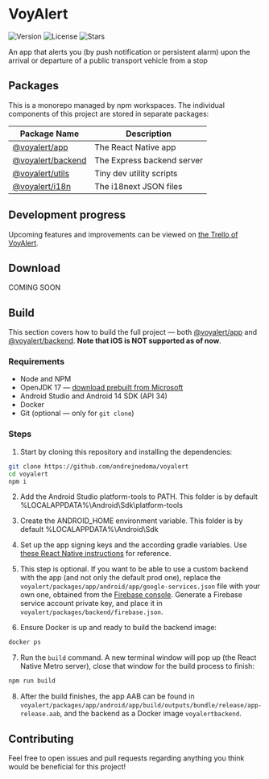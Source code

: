 # VoyAlert

![Version](https://img.shields.io/github/package-json/v/ondrejnedoma/voyalert/master?label=version&color=6AD826)
![License](https://img.shields.io/github/license/ondrejnedoma/voyalert?color=6AD826)
![Stars](https://img.shields.io/github/stars/ondrejnedoma/voyalert?style=flat)

An app that alerts you (by push notification or persistent alarm) upon the arrival or departure of a public transport vehicle from a stop

## Packages

This is a monorepo managed by npm workspaces. The individual components of this project are stored in separate packages:

| Package Name                          | Description                |
| ------------------------------------- | -------------------------- |
| [@voyalert/app](voyalert/app)         | The React Native app       |
| [@voyalert/backend](voyalert/backend) | The Express backend server |
| [@voyalert/utils](voyalert/utils)     | Tiny dev utility scripts   |
| [@voyalert/i18n](voyalert/i18n)       | The i18next JSON files     |

## Development progress

Upcoming features and improvements can be viewed on [the Trello of VoyAlert](https://trello.com/b/P7mUIuCp/voyalert).

## Download

COMING SOON

## Build

This section covers how to build the full project — both [@voyalert/app](voyalert/app) and [@voyalert/backend](voyalert/backend). **Note that iOS is NOT supported as of now**.

### Requirements

- Node and NPM
- OpenJDK 17 — [download prebuilt from Microsoft](https://learn.microsoft.com/en-us/java/openjdk/download#openjdk-17)
- Android Studio and Android 14 SDK (API 34)
- Docker
- Git (optional — only for `git clone`)

### Steps

1. Start by cloning this repository and installing the dependencies:

```sh
git clone https://github.com/ondrejnedoma/voyalert
cd voyalert
npm i
```

2. Add the Android Studio platform-tools to PATH. This folder is by default %LOCALAPPDATA%\Android\Sdk\platform-tools

3. Create the ANDROID_HOME environment variable. This folder is by default %LOCALAPPDATA%\Android\Sdk

4. Set up the app signing keys and the according gradle variables. Use [these React Native instructions](https://reactnative.dev/docs/signed-apk-android) for reference.

<!-- TODO -->

5. This step is optional.
   If you want to be able to use a custom backend with the app (and not only the default prod one), replace the `voyalert/packages/app/android/app/google-services.json` file with your own one, obtained from the [Firebase console](https://console.firebase.google.com/). Generate a Firebase service account private key, and place it in `voyalert/packages/backend/firebase.json`.

6. Ensure Docker is up and ready to build the backend image:

```sh
docker ps
```

7. Run the `build` command. A new terminal window will pop up (the React Native Metro server), close that window for the build process to finish:

```sh
npm run build
```

8. After the build finishes, the app AAB can be found in `voyalert/packages/app/android/app/build/outputs/bundle/release/app-release.aab`, and the backend as a Docker image `voyalertbackend`.

## Contributing

Feel free to open issues and pull requests regarding anything you think would be beneficial for this project!
